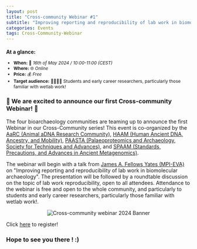 ```yaml
---
layout: post
title: "Cross-community Webinar #1"
subtitle: "Improving reporting and reproducibility of lab work in biomolecular archaeology: saving your, your colleagues, and future you's time!"
categories: Events
tags: Cross-Community-Webinar
---
```


<div class="center" markdown="1" style="font-size:85%">

### At a glance:

- **When:** 📅 _16th of May 2024 / 10:00-11:00 (CEST)_
- **Where:** 🌐 _Online_
- **Price:** 💰 _Free_
- **Target audience:** 🧑‍🔬🧑‍💻 Students and early career researchers, particularly those familiar with wetlab work!

</div>

### 📣 We are excited to announce our first Cross-community Webinar! 📣

The four bioarchaeology communities are teaming up to announce the first Webinar in our Cross-Community series!
This event is co-organized by the [AaRC (Animal aDNA Research Community)](https://animal-adna-research-community.github.io/AaRC.github.io/), [HAAM (Human Ancient DNA, Ancestry, and Mobility)](https://haam-community.github.io/), [PAASTA (Palaeoproteomics and Archaeology, Society for Techniques and Advances)](https://paasta-community.github.io/), and [SPAAM (Standards, Precautions, and Advances in Ancient Metagenomics)](https://www.spaam-community.org/).

The webinar will begin with a talk from [James A. Fellows Yates (MPI-EVA)](https://www.eva.mpg.de/archaeogenetics/staff/james-fellows-yates/) on "Improving reporting and reproducibility of lab work in biomolecular archaeology".
The presentation will be followed by a roundtable discussion on the topic of lab work reproducibility, open to all attendees.
Attendance to the webinar is free and open to the whole community, and particularly to students and early career researchers, particularly those familiar with wetlab work!.

<p  align="middle">
<img src="{{ "/assets/media/event_images/2024-05-08-event/webinar.png" | relative_url }}" alt="Cross-community webinar 2024 Banner" >
</p>

Click [here](https://docs.google.com/forms/d/e/1FAIpQLSc0J8FnpVOYrniTC8sQdSugsqHkympE_LqSWwV75QIeulug2A/viewform) to register! 

### Hope to see you there ! :)
